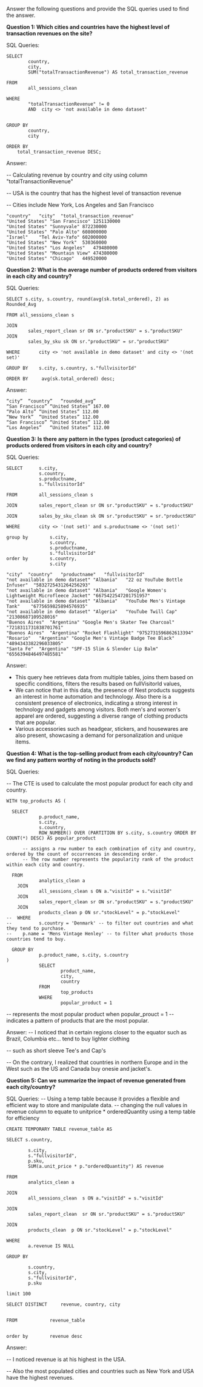 Answer the following questions and provide the SQL queries used to find the answer.

    
**Question 1: Which cities and countries have the highest level of transaction revenues on the site?**


SQL Queries:
```
SELECT
		country,
		city,
		SUM("totalTransactionRevenue") AS total_transaction_revenue

FROM
		all_sessions_clean

WHERE
		"totalTransactionRevenue" != 0
		AND  city <> 'not available in demo dataset'


GROUP BY 
		country,
		city

ORDER BY 
	total_transaction_revenue DESC;
```


Answer:

-- Calculating revenue by country and city using column "totalTransactionRevenue" 

-- USA is the country that has the highest level of transaction revenue

-- Cities include New York, Los Angeles and San Francisco

```
"country"	"city"	"total_transaction_revenue"
"United States"	"San Francisco"	1251130000
"United States"	"Sunnyvale"	872230000
"United States"	"Palo Alto"	608000000
"Israel"	"Tel Aviv-Yafo"	602000000
"United States"	"New York"	530360000
"United States"	"Los Angeles"	479480000
"United States"	"Mountain View"	474380000
"United States"	"Chicago"	449520000
```

**Question 2: What is the average number of products ordered from visitors in each city and country?**


SQL Queries:
```
SELECT s.city, s.country, round(avg(sk.total_ordered), 2) as Rounded_Avg

FROM all_sessions_clean s 

JOIN 
		sales_report_clean sr ON sr."productSKU" = s."productSKU"
JOIN 
		sales_by_sku sk ON sr."productSKU" = sr."productSKU"
  
WHERE 		city <> 'not available in demo dataset' and city <> '(not set)'

GROUP BY 	s.city, s.country, s."fullvisitorId"

ORDER BY	 avg(sk.total_ordered) desc;

```

Answer:

```
“city”	“country”	“rounded_avg”
“San Francisco”	“United States”	167.00
“Palo Alto”	“United States”	112.00
“New York”	“United States”	112.00
“San Francisco”	“United States”	112.00
“Los Angeles”	“United States”	112.00
```


**Question 3: Is there any pattern in the types (product categories) of products ordered from visitors in each city and country?**


SQL Queries:
```
SELECT 		s.city, 
			s.country,
			s.productname, 
			s."fullvisitorId" 

FROM 		all_sessions_clean s

JOIN 		sales_report_clean sr ON sr."productSKU" = s."productSKU" 

JOIN 		sales_by_sku_clean sk ON sr."productSKU" = sr."productSKU"
			
WHERE 		city <> '(not set)' and s.productname <> '(not set)' 

group by 		s.city, 
				s.country,
				s.productname, 
				s."fullvisitorId"
order by	 	s.country, 
				s.city

```

 ```
"city"	"country"	"productname"	"fullvisitorId"
"not available in demo dataset"	"Albania"	"22 oz YouTube Bottle Infuser"	"5832725431264256293"
"not available in demo dataset"	"Albania"	"Google Women's Lightweight Microfleece Jacket"	"6675422547201751957"
"not available in demo dataset"	"Albania"	"YouTube Men's Vintage Tank"	"6775659825894576935"
"not available in demo dataset"	"Algeria"	"YouTube Twill Cap"	"21308687109528016"
"Buenos Aires"	"Argentina"	"Google Men's Skater Tee Charcoal"	"7218311731838701761"
"Buenos Aires"	"Argentina"	"Rocket Flashlight"	"9752731596862613394"
"Rosario"	"Argentina"	"Google Men's Vintage Badge Tee Black"	"4894343382296033805"
"Santa Fe"	"Argentina"	"SPF-15 Slim & Slender Lip Balm"	"6556394846497485581"

```
Answer:

- This query hee retrieves data from multiple tables, joins them based on specific conditions, filters the results based on fullVisitorId values, 
- We can notice that in this data, the presence of Nest products suggests an interest in home automation and technology. Also there is a consistent presence of electronics, indicating a strong interest in technology and gadgets among visitors. Both men's and women's apparel are ordered, suggesting a diverse range of clothing products that are popular.
- Various accessories such as headgear, stickers, and housewares are also present, showcasing a demand for personalization and unique items. 


**Question 4: What is the top-selling product from each city/country? Can we find any pattern worthy of noting in the products sold?**


SQL Queries:

-- The CTE is used to calculate the most popular product for each city and country.
```
WITH top_products AS (

  SELECT
    		p.product_name,
   			s.city,
    		s.country,
    		ROW_NUMBER() OVER (PARTITION BY s.city, s.country ORDER BY COUNT(*) DESC) AS popular_product

      -- assigns a row number to each combination of city and country, ordered by the count of occurrences in descending order. 
      -- The row number represents the popularity rank of the product within each city and country.
      
  FROM 	
			analytics_clean a
    JOIN 
		    all_sessions_clean s ON a."visitId" = s."visitId"
    JOIN 
			sales_report_clean sr ON sr."productSKU" = s."productSKU"
    JOIN 
			products_clean p ON sr."stockLevel" = p."stockLevel"
-- 	WHERE
--     		s.country = 'Denmark' -- to filter out countries and what they tend to purchase.
-- 	  p.name = 'Mens Vintage Henley' -- to filter what products those countries tend to buy.

  GROUP BY
    		p.product_name, s.city, s.country
)
			SELECT
 				    product_name,
  					city,
  					country
			FROM
  					top_products
			WHERE
 					popular_product = 1
```
				
-- represents the most popular product when popular_prouct = 1 
--  indicates a pattern of products that are the most popular. 

 


Answer:
-- I noticed that in certain regions closer to the equator such as Brazil, Columbia etc... tend to buy lighter clothing

--  such as short sleeve Tee's and Cap's 

-- On the contrary, I realized that countries in northern Europe and in the West such as the US and Canada buy onesie and jacket's. 




**Question 5: Can we summarize the impact of revenue generated from each city/country?**

SQL Queries:
-- Using a temp table because it provides a flexible and efficient way to store and manipulate data.
-- changing the null values in revenue column to equate to unitprice * orderedQuantity using a temp table for efficiency

```
CREATE TEMPORARY TABLE revenue_table AS

SELECT s.country, 

		s.city, 
		s."fullvisitorId", 
		p.sku, 
		SUM(a.unit_price * p."orderedQuantity") AS revenue
  
FROM 
		analytics_clean a
  
JOIN 
		all_sessions_clean  s ON a."visitId" = s."visitId"
  
JOIN 
		sales_report_clean  sr ON sr."productSKU" = s."productSKU"
  
JOIN 
		products_clean  p ON sr."stockLevel" = p."stockLevel"
  
WHERE 
		a.revenue IS NULL
  
GROUP BY 

		s.country,
  		s.city, 
		s."fullvisitorId", 
		p.sku
  
limit 100
		
SELECT DISTINCT 	revenue, country, city


FROM 			revenue_table


order by 		revenue desc

```

Answer:

-- I noticed revenue is at his highest in the USA.

-- Also the most populated cities and countries such as New York and USA have the highest revenues.





